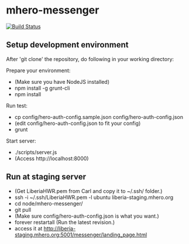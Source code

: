 mhero-messenger
===============

[![Build Status](https://snap-ci.com/unicefuganda/mhero-messenger/branch/master/build_image)](https://snap-ci.com/unicefuganda/mhero-messenger/branch/master)

Setup development environment
-----------------------------

After 'git clone' the repository, do following in your working directory:

Prepare your environment:

* (Make sure you have NodeJS installed)
* npm install -g grunt-cli
* npm install

Run test:

* cp config/hero-auth-config.sample.json config/hero-auth-config.json
* (edit config/hero-auth-config.json to fit your config)
* grunt 

Start server:

* ./scripts/server.js
* (Access http://localhost:8000)

Run at staging server
---------------------

* (Get LiberiaHWR.pem from Carl and copy it to ~/.ssh/ folder.)
* ssh -i ~/.ssh/LiberiaHWR.pem -l ubuntu liberia-staging.mhero.org
* cd node/mhero-messenger/
* git pull
* (Make sure config/hero-auth-config.json is what you want.)
* forever restartall (Run the latest revision.) 
* access it at http://liberia-staging.mhero.org:5001/messenger/landing_page.html
